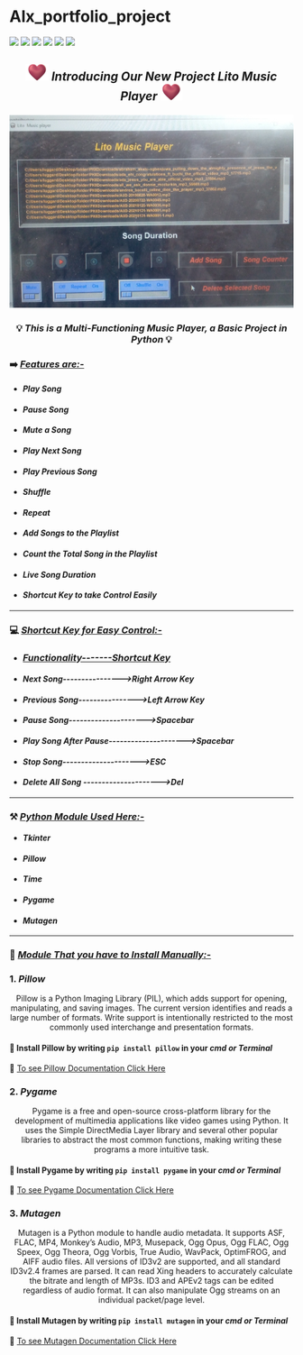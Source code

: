 # Alx_portfolio_project
![](https://img.shields.io/badge/Programming_Language-Python-blue.svg)
![](https://img.shields.io/badge/Main_Tool_Used-Tkinter-red.svg)
![](https://img.shields.io/badge/Music_Player-Multi_Functioning-orange.svg)
![](https://img.shields.io/badge/Mode-Dark_Mode-gold.svg)
![](https://img.shields.io/badge/Python_Version-3.8-brown.svg)
![](https://img.shields.io/badge/Status-Complete-green.svg)

## <p align="center"><img src="pictures_for_readme/heart.png" width=40px> ***_Introducing Our New Project Lito Music Player_*** <img src="pictures_for_readme/heart.png" width=40px></p>

<p align="center"><img src="pictures_for_readme/IMG_20221123_150915_323.jpg"></p>



### <p align="center">💡 ***_This is a Multi-Functioning Music Player, a Basic Project in Python_*** 💡</p>

### ➡️ ***_<u>Features are:-</u>_***
- #### ***_Play Song_*** 
- #### ***_Pause Song_*** 
- #### ***_Mute a Song_*** 
- #### ***_Play Next Song_*** 
- #### ***_Play Previous Song_*** 
- #### ***_Shuffle_*** 
- #### ***_Repeat_*** 
- #### ***_Add Songs to the Playlist_*** 
- #### ***_Count the Total Song in the Playlist_*** 
- #### ***_Live Song Duration_*** 
- #### ***_Shortcut Key to take Control Easily_*** 

---

### 💻 ***_<u>Shortcut Key for Easy Control:-</u>_*** 
- ### ***_<u>Functionality-------Shortcut Key</u>_***
- #### ***_Next Song---------------->Right Arrow Key_***
- #### ***_Previous Song---------------->Left Arrow Key_***
- #### ***_Pause Song--------------------->Spacebar_***
- #### ***_Play Song After Pause--------------------->Spacebar_***
- #### ***_Stop Song--------------------->ESC_***
- #### ***_Delete All Song --------------------->Del_***


---

### ⚒️ ***_<u>Python Module Used Here:-</u>_*** 
- #### ***_Tkinter_***
- #### ***_Pillow_***
- #### ***_Time_***
- #### ***_Pygame_***
- #### ***_Mutagen_***

---

### 🎯 <u>***_Module That you have to Install Manually:-_***</u>
### 1. ***_Pillow_***

<p align="center">
Pillow is a Python Imaging Library (PIL), which adds support for opening, manipulating, and saving images. The current version identifies and reads a large number of formats. Write support is intentionally restricted to the most commonly used interchange and presentation formats.
</p>

#### 🎯 Install Pillow by writing `pip install pillow` in your ***cmd or Terminal***
🎯 
[To see Pillow Documentation Click Here](https://pypi.org/project/Pillow/)

### 2. ***_Pygame_***
<p align="center">
Pygame is a free and open-source cross-platform library for the development of multimedia applications like video games using Python. It uses the Simple DirectMedia Layer library and several other popular libraries to abstract the most common functions, making writing these programs a more intuitive task.
</p>

#### 🎯 Install Pygame by writing `pip install pygame` in your ***cmd or Terminal***
🎯 
[To see Pygame Documentation Click Here](https://pypi.org/project/pygame/)

### 3. ***_Mutagen_***

<p align="center">
Mutagen is a Python module to handle audio metadata. It supports ASF, FLAC, MP4, Monkey’s Audio, MP3, Musepack, Ogg Opus, Ogg FLAC, Ogg Speex, Ogg Theora, Ogg Vorbis, True Audio, WavPack, OptimFROG, and AIFF audio files. All versions of ID3v2 are supported, and all standard ID3v2.4 frames are parsed. It can read Xing headers to accurately calculate the bitrate and length of MP3s. ID3 and APEv2 tags can be edited regardless of audio format. It can also manipulate Ogg streams on an individual packet/page level.
</p>

#### 🎯 Install Mutagen by writing `pip install mutagen` in your ***cmd or Terminal***
🎯 
[To see Mutagen Documentation Click Here](https://pypi.org/project/mutagen/)
